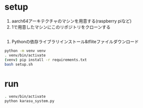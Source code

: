 # setup

1. aarch64アーキテクチャのマシンを用意する(raspberry piなど)
1. 1で用意したマシンにこのリポジトリをクローンする
```bash

```
1. Pythonの依存ライブラリインストール&tfliteファイルダウンロード
```bash
python -m venv venv
. venv/bin/activate
(venv) pip install -r requirements.txt
bash setup.sh
```

# run
```bash
. venv/bin/activate
python karasu_system.py
```

